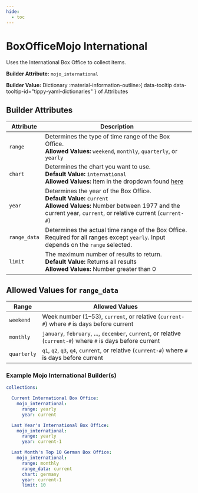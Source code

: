 ```yaml
---
hide:
  - toc
---
```

# BoxOfficeMojo International
    
Uses the International Box Office to collect items.

**Builder Attribute:** `mojo_international`  

**Builder Value:** Dictionary :material-information-outline:{ data-tooltip data-tooltip-id="tippy-yaml-dictionaries" } of Attributes

## Builder Attributes
    
| Attribute    | Description                                                                                                                                                                          |
|--------------|--------------------------------------------------------------------------------------------------------------------------------------------------------------------------------------|
| `range`      | Determines the type of time range of the Box Office.<br>**Allowed Values:** `weekend`, `monthly`, `quarterly`, or `yearly`                                                           |
| `chart`      | Determines the chart you want to use.<br>**Default Value:** `international`<br>**Allowed Values:** Item in the dropdown found [here](https://www.boxofficemojo.com/intl/)            |
| `year`       | Determines the year of the Box Office.<br>**Default Value:** `current`<br>**Allowed Values:** Number between 1977 and the current year, `current`, or relative current (`current-#`) |
| `range_data` | Determines the actual time range of the Box Office. Required for all ranges except `yearly`. Input depends on the `range` selected.                                                  |
| `limit`      | The maximum number of results to return.<br>**Default Value:** Returns all results<br>**Allowed Values:** Number greater than 0                                                      |

## Allowed Values for `range_data`
    
| Range       | Allowed Values                                                                                                |
|-------------|---------------------------------------------------------------------------------------------------------------|
| `weekend`   | Week number (1–53), `current`, or relative (`current-#`) where `#` is days before current                     |
| `monthly`   | `january`, `february`, ..., `december`, `current`, or relative (`current-#`) where `#` is days before current |
| `quarterly` | `q1`, `q2`, `q3`, `q4`, `current`, or relative (`current-#`) where `#` is days before current                 |
    
### Example Mojo International Builder(s)
    
```yaml
collections:

  Current International Box Office:
    mojo_international:
      range: yearly
      year: current

  Last Year's International Box Office:
    mojo_international:
      range: yearly
      year: current-1

  Last Month's Top 10 German Box Office:
    mojo_international:
      range: monthly
      range_data: current
      chart: germany
      year: current-1
      limit: 10
```